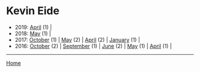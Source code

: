 # Kevin Eide

  * 2019: 
      [April](./kevin-eide-2019-04.md) (1) | 
  * 2018: 
      [May](./kevin-eide-2018-05.md) (1) | 
  * 2017: 
      [October](./kevin-eide-2017-10.md) (1) | 
      [May](./kevin-eide-2017-05.md) (2) | 
      [April](./kevin-eide-2017-04.md) (2) | 
      [January](./kevin-eide-2017-01.md) (1) | 
  * 2016: 
      [October](./kevin-eide-2016-10.md) (2) | 
      [September](./kevin-eide-2016-09.md) (1) | 
      [June](./kevin-eide-2016-06.md) (2) | 
      [May](./kevin-eide-2016-05.md) (1) | 
      [April](./kevin-eide-2016-04.md) (1) | 

----

[Home](../)
